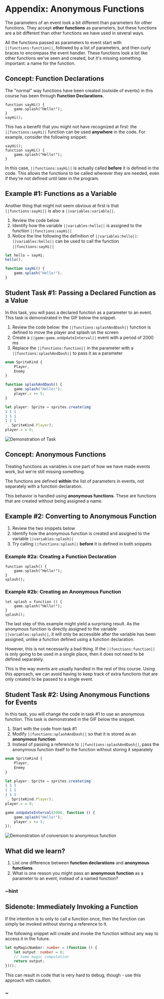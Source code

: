 # Appendix: Anonymous Functions

The parameters of an event look a bit different than parameters for other functions. They accept **other functions** as parameters, but these functions are a bit different than other functions we have used in several ways.

All the functions passed as parameters to event start with ``||functions:function||``, followed by a list of parameters, and then curly braces to encompass the event handler. These functions look a lot like other functions we've seen and created, but it's missing something important: a name for the function.

## Concept: Function Declarations

The "normal" way functions have been created (outside of events) in this course has been through **Function Declarations**.

```typescript-ignore
function sayHi() {
    game.splash("Hello!");
}
sayHi();
```

This has a benefit that you might not have recognized at first: the ``||functions:sayHi||`` function can be used **anywhere** in the code. For example, consider the following snippet:

```typescript-ignore
sayHi();
function sayHi() {
    game.splash("Hello!");
}
```

In this case, ``||functions:sayHi||`` is actually called **before** it is defined in the code. This allows the functions to be called wherever they are needed, even if they're not defined until later in the program.

## Example #1: Functions as a Variable

Another thing that might not seem obvious at first is that ``||functions:sayHi||`` is also a ``||variables:variable||``.

1. Review the code below
2. Identify how the variable ``||variables:hello||`` is assigned to the function ``||functions:sayHi||``
3. Notice the line following the definition of ``||variables:hello||``: ``||variables:hello||`` can be used to call the function ``||functions:sayHi||``

```typescript
let hello = sayHi;
hello();

function sayHi() {
    game.splash("Hello!");
}
```

## Student Task #1: Passing a Declared Function as a Value

In this task, you will pass a declared function as a parameter to an event. This task is demonstrated in the GIF below the snippet.

1. Review the code below: the ``||functions:splashAndDash||`` function is defined to move the player and splash on the screen
2. Create a ``||game:game.onUpdateInterval||`` event with a period of 2000 ms
3. Replace the ``||functions:function||`` in the parameter with a ``||functions:splashAndDash||`` to pass it as a parameter

```typescript
enum SpriteKind {
    Player,
    Enemy
}

function splashAndDash() {
    game.splash("Hello!");
    player.x += 5;
}

let player: Sprite = sprites.create(img`
1 1 1
1 1 1
1 1 1
`, SpriteKind.Player);
player.x = 0;
```

![Demonstration of Task](/static/courses/csintro3/appendix/splash-and-dash.gif)

## Concept: Anonymous Functions

Treating functions as variables is one part of how we have made events work, but we're still missing something.

The functions are defined **within** the list of parameters in events, not separately with a function declaration.

This behavior is handled using **anonymous functions**. These are functions that are created without being assigned a name.

## Example #2: Converting to Anonymous Function

1. Review the two snippets below
2. Identify how the anonymous function is created and assigned to the variable ``||variables:splash||``
3. Try calling ``||functions:splash||`` **before** it is defined in both snippets

### Example #2a: Creating a Function Declaration

```typescript-ignore
function splash() {
    game.splash("Hello!");
}
splash();
```

### Example #2b: Creating an Anonymous Function

```typescript-ignore
let splash = function () {
    game.splash("Hello!");
}
splash();
```

The last step of this example might yield a surprising result. As the anonymous function is directly assigned to the variable ``||variables:splash||``, it will only be accessible after the variable has been assigned, unlike a function defined using a function declaration.

However, this is not necessarily a bad thing. If the ``||functions:function||`` is only going to be used in a single place, then it does not need to be defined separately.

This is the way events are usually handled in the rest of this course. Using this approach, we can avoid having to keep track of extra functions that are only created to be passed to a single event.

## Student Task #2: Using Anonymous Functions for Events

In this task, you will change the code in task #1 to use an anonymous function. This task is demonstrated in the GIF below the snippet.

1. Start with the code from task #1
2. Modify ``||functions:splashAndDash||`` so that it is stored as an **anonymous function**
3. Instead of passing a reference to ``||functions:splashAndDash||``, pass the anonymous function itself to the function without storing it separately

```typescript
enum SpriteKind {
    Player,
    Enemy
}

let player: Sprite = sprites.create(img`
1 1 1
1 1 1
1 1 1
`, SpriteKind.Player);
player.x = 0;

game.onUpdateInterval(2000, function () {
    game.splash("Hello!");
    player.x += 5;
});
```

![Demonstration of conversion to anonymous function](/static/courses/csintro3/appendix/anonymous-again.gif)

## What did we learn?

1. List one difference between **function declarations** and **anonymous functions**.
2. What is one reason you might pass an **anonymous function** as a parameter to an event, instead of a named function?

### ~hint

## Sidenote: Immediately Invoking a Function

If the intention is to only to call a function once, then the function can simply be invoked without storing a reference to it.

The following snippet will create and invoke the function without any way to access it in the future.

```typescript
let myMagicNumber: number = (function () {
    let output: number = 0;
    // Some magic computation
    return output;
})();
```

This can result in code that is very hard to debug, though - use this approach with caution.

### ~
